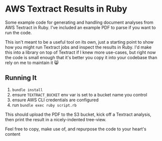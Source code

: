 # AWS Textract Results in Ruby

Some example code for generating and handling document analyses from AWS Textract in Ruby. I've included an example PDF to parse if you want to run the code.

This isn't meant to be a useful tool on its own, just a starting point to show how you might run Textract jobs and inspect the results in Ruby. I'd make this into a library on top of Textract if I knew more use-cases, but right now the code is small enough that it's better you copy it into your codebase than rely on me to maintain it 😸

## Running It

1. `bundle install`
2. ensure `TEXTRACT_BUCKET` env var is set to a bucket name you control
3. ensure AWS CLI credentials are configured
4. run `bundle exec ruby script.rb`

This should upload the PDF to the S3 bucket, kick off a Textract analysis, then print the result in a nicely-indented tree-view.

Feel free to copy, make use of, and repurpose the code to your heart's content